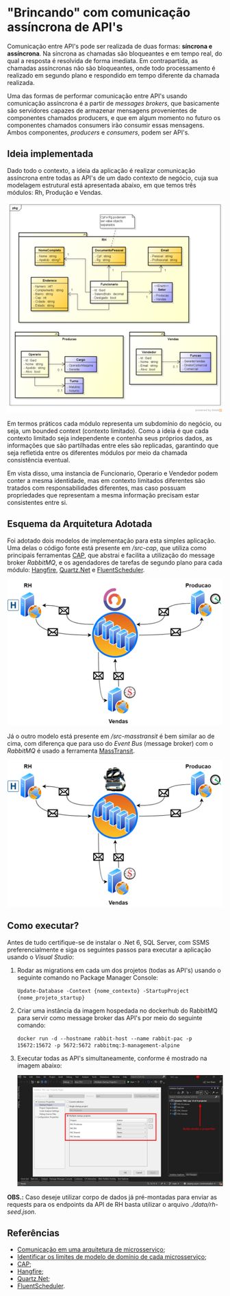 # "Brincando" com comunicação assíncrona de API's

Comunicação entre API's pode ser realizada de duas formas: **síncrona e assíncrona**. Na síncrona as chamadas são bloqueantes e em tempo real, do qual a resposta é resolvida de forma imediata. Em contrapartida, as chamadas assíncronas não são bloqueantes, onde todo processamento é realizado em segundo plano e respondido em tempo diferente da chamada realizada.

Uma das formas de performar comunicação entre API's usando comunicação assíncrona é a partir de *messages brokers*, que basicamente são servidores capazes de armazenar mensagens provenientes de componentes chamados producers, e que em algum momento no futuro os componentes chamados consumers irão consumir essas mensagens. Ambos componentes, *producers* e *consumers*, podem ser API's.


## Ideia implementada

Dado todo o contexto, a ideia da aplicação é realizar comunicação assíncrona entre todas as API's de um dado contexto de negócio, cuja sua modelagem estrutural está apresentada abaixo, em que temos três módulos: Rh, Produção e Vendas.

![Modelagem estrutural dos módulos](./docs/diagrama-estrutural.png)

Em termos práticos cada módulo representa um subdomínio do negócio, ou seja, um bounded context (contexto limitado). Como a ideia é que cada contexto limitado seja independente e contenha seus próprios dados, as informações que são partilhadas entre eles são replicadas, garantindo que seja refletida entre os diferentes módulos por meio da chamada consistência eventual.

Em vista disso, uma instancia de Funcionario, Operario e Vendedor podem conter a mesma identidade, mas em contexto limitados diferentes são tratados com responsabilidades diferentes, mas caso possuam propriedades que representam a mesma informação precisam estar consistentes entre si.


## Esquema da Arquitetura Adotada

Foi adotado dois modelos de implementação para esta simples aplicação. Uma delas o código fonte está presente em */src-cap*, que utiliza como principais ferramentas [CAP](https://github.com/dotnetcore/CAP), que abstrai e facilita a utilização do message broker *RabbitMQ*, e os agendadores de tarefas de segundo plano para cada módulo: [Hangfire](https://github.com/HangfireIO/Hangfire), [Quartz.Net](https://github.com/quartznet/quartznet) e [FluentScheduler](https://github.com/fluentscheduler/FluentScheduler).

<center>
	<img src="./docs/esquema-comunicao-pac-CAP.png" alt="Esquema de comunicação entre as API's com CAP" />
</center>

Já o outro modelo está presente em */src-masstransit* é bem similar ao de cima, com diferença que para uso do *Event Bus* (message broker) com o *RabbitMQ* é usado a ferramenta [MassTransit](https://github.com/MassTransit/MassTransit).

<center>
	<img src="./docs/esquema-comunicao-pac-MassTransit.png" alt="Esquema de comunicação entre as API's com MassTransit" />
</center>


## Como executar?

Antes de tudo certifique-se de instalar o .Net 6, SQL Server, com SSMS preferencialmente e siga os seguintes passos para executar a aplicação usando o *Visual Studio*:

1. Rodar as migrations em cada um dos projetos (todas as API's) usando o seguinte comando no Package Manager Console:

    ```
    Update-Database -Context {nome_contexto} -StartupProject {nome_projeto_startup}
    ```

2. Criar uma instância da imagem hospedada no dockerhub do RabbitMQ para servir como message broker das API's por meio do seguinte comando:

    ```
    docker run -d --hostname rabbit-host --name rabbit-pac -p 15672:15672 -p 5672:5672 rabbitmq:3-management-alpine
    ```

3. Executar todas as API's simultaneamente, conforme é mostrado na imagem abaixo:

    ![Startar a aplicação com N projetos](./docs/startar-aplicacao-pac.png)


**OBS.:** Caso deseje utilizar corpo de dados já pré-montadas para enviar as requests para os endpoints da API de RH basta utilizar o arquivo *./data/rh-seed.json*.


## Referências

- [Comunicação em uma arquitetura de microsserviço](https://learn.microsoft.com/pt-br/dotnet/architecture/microservices/architect-microservice-container-applications/communication-in-microservice-architecture);
- [Identificar os limites de modelo de domínio de cada microsserviço](https://learn.microsoft.com/pt-br/dotnet/architecture/microservices/architect-microservice-container-applications/identify-microservice-domain-model-boundaries);
- [CAP](https://github.com/dotnetcore/CAP);
- [Hangfire](https://github.com/HangfireIO/Hangfire);
- [Quartz.Net](https://github.com/quartznet/quartznet);
- [FluentScheduler](https://github.com/fluentscheduler/FluentScheduler).